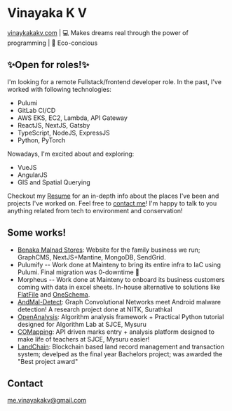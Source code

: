 # Vinayaka K V
[vinaykakakv.com](https://vinayakakv.com) | 💻 Makes dreams real through the power of programming | 🌱 Eco-concious

## ✨Open for roles!✨
I'm looking for a remote Fullstack/frontend developer role. In the past, I've worked with following technologies:
- Pulumi
- GitLab CI/CD
- AWS EKS, EC2, Lambda, API Gateway
- ReactJS, NextJS, Gatsby
- TypeScript, NodeJS, ExpressJS
- Python, PyTorch

Nowadays, I'm excited about and exploring:
- VueJS
- AngularJS
- GIS and Spatial Querying

Checkout my [Resume](/Vinayaka%20Resume.pdf) for an in-depth info about the places I've been and projects I've worked on. Feel free to [contact me](mailto:me.vinayakakv@gmail.com)! I'm happy to talk to you anything related from tech to environment and conservation!

## Some works!
 - [Benaka Malnad Stores](https://benakastores.com): Website for the family business we run; GraphCMS, NextJS+Mantine, MongoDB, SendGrid.
 - Pulumify -- Work done at Mainteny to bring its entire infra to IaC using Pulumi. Final migration was 0-downtime 🎉
 - Morpheus -- Work done at Mainteny to onboard its business customers coming with data in excel sheets. In-house alternative to solutions like [FlatFile](https://flatfile.com/) and [OneSchema](https://www.oneschema.co/).
 - [AndMal-Detect](https://github.com/vinayakakv/android-malware-detection): Graph Convolutional Networks meet Android malware detection! A research project done at NITK, Surathkal
 - [OpenAnalysis](https://github.com/OpenWeavers/openanalysis): Algorithm analysis framework + Practical Python tutorial designed for Algorithm Lab at SJCE, Mysuru
 - [COMapping](https://github.com/OpenWeavers/COMapping): API driven marks entry + analysis platform designed to make life of teachers at SJCE, Mysuru easier!
 - [LandChain](https://github.com/vinayakakv/LandChain): Blockchain based land record management and transaction system; develped as the final year Bachelors project; was awarded the "Best project award"

## Contact
[me.vinayakakv@gmail.com](mailto:me.vinayakakv@gmail.com)

<!--
**vinayakakv/vinayakakv** is a ✨ _special_ ✨ repository because its `README.md` (this file) appears on your GitHub profile.

Here are some ideas to get you started:

- 🔭 I’m currently working on ...
- 🌱 I’m currently learning ...
- 👯 I’m looking to collaborate on ...
- 🤔 I’m looking for help with ...
- 💬 Ask me about ...
- 📫 How to reach me: ...
- 😄 Pronouns: ...
- ⚡ Fun fact: ...
-->
